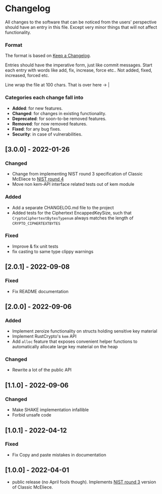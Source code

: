 # Changelog
All changes to the software that can be noticed from the users' perspective should have an entry in
this file. Except very minor things that will not affect functionality.

### Format

The format is based on [Keep a Changelog](http://keepachangelog.com/en/1.0.0/).

Entries should have the imperative form, just like commit messages. Start each entry with words like
add, fix, increase, force etc.. Not added, fixed, increased, forced etc.

Line wrap the file at 100 chars.                                              That is over here -> |

### Categories each change fall into

* **Added**: for new features.
* **Changed**: for changes in existing functionality.
* **Deprecated**: for soon-to-be removed features.
* **Removed**: for now removed features.
* **Fixed**: for any bug fixes.
* **Security**: in case of vulnerabilities.


## [3.0.0] - 2022-01-26
### Changed
- Change from implementing NIST round 3 specification of Classic McEliece to
  [NIST round 4](https://csrc.nist.gov/Projects/post-quantum-cryptography/round-4-submissions)
- Move non kem-API interface related tests out of kem module
### Added
- Add a separate CHANGELOG.md file to the project
- Added tests for the Ciphertext EncappedKeySize, such that
  `CryptoCiphertextBytesTypenum` always matches the length of `CRYPTO_CIPHERTEXTBYTES`
### Fixed
- Improve & fix unit tests
- fix casting to same type clippy warnings


## [2.0.1] - 2022-09-08
### Fixed
- Fix README documentation


## [2.0.0] - 2022-09-06
### Added
- Implement zeroize functionality on structs holding sensitive key material
- Implement RustCrypto's `kem` API
- Add `alloc` feature that exposes convenient helper functions to automatically
  allocate large key material on the heap

### Changed
- Rewrite a lot of the public API


## [1.1.0] - 2022-09-06
### Changed
- Make SHAKE implementation infallible
- Forbid unsafe code


## [1.0.1] - 2022-04-12
### Fixed
- Fix Copy and paste mistakes in documentation


## [1.0.0] - 2022-04-01
- public release (no April fools though). Implements
  [NIST round 3](https://csrc.nist.gov/Projects/post-quantum-cryptography/round-3-submissions)
  version of Classic McEliece.
